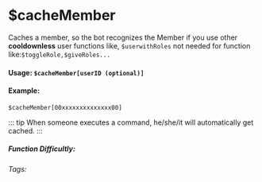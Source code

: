 # $cacheMember
Caches a member, so the bot recognizes the Member if you use other **cooldownless** user functions like, `$userwithRoles` 
not needed for function like:`$toggleRole,$giveRoles...`
#### Usage: `$cacheMember[userID (optional)]`

#### Example:
`$cacheMember[00xxxxxxxxxxxxxx00]`

::: tip
When someone executes a command, he/she/it will automatically get cached.
:::

##### Function Difficultly: <Badge type="tip" text="Easy" vertical="middle" /> 
###### Tags: <Badge type="tip" text="Cache" vertical="middle" /> <Badge type="tip" text="Member" vertical="middle" /> <Badge type="tip" text="User" vertical="middle" /> 